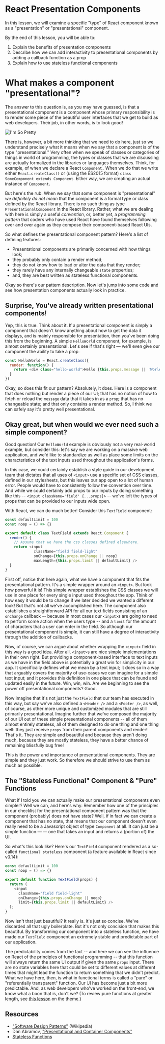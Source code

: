 # React Presentation Components

In this lesson, we will examine a specific "type" of React component known as a
"presentation" or "presentational" component.

By the end of this lesson, you will be able to:

1. Explain the benefits of presentation components
2. Describe how we can add interactivity to presentational components
   by adding a callback function as a prop
3. Explain how to use stateless functional components

# What makes a component "presentational"?

The answer to this question is, as you may have guessed, is that a presentational
component is a component whose primary responsibility is to render some piece
of the beautiful user interfaces that we get to build as web developers. Their
job, in other words, is to look good!

![I'm So Pretty](https://media.giphy.com/media/oLz0TmduZsUjm/giphy.gif)

There is, however, a bit more thinking that we need to do here, just so we
understand precisely what it means when we say that a component is of the type
"presentational." Very often
when we speak of classes or categories of things in world of programming, the types or
classes that we are discussing are actually formalized in the libraries or
languages themselves. Think, for example, of when we declare a React `Component.`
When we do that we write either `React.createClass()` or (using the ES2015 format)
`class SomeComponent extends Component`. Either way, we are creating an actual
instance of `Component`.

But here's the rub. When we say that some component is "presentational" *we
definitely do not mean* that the component is a formal type or class defined
by the React library. There is no such thing as type `PresentationalComponent`
in the React library. Rather, what we are dealing with here is simply a useful
*convention*, or, better yet, a *programming pattern* that coders who have used
React have found themselves following over and over again as they compose
their component-based React UIs.

So what defines the presentational component pattern? Here's a list
of defining features:
* Presentational components are primarily concerned with how things look;
* they probably only contain a render method;
* they do not know how to load or alter the data that they render;
* they rarely have any internally changeable `state` properties;
* and, they are best written as stateless functional components.

Okay so there's our pattern description. Now let's jump into some code and see
how presentation components actually look in practice.

## Surprise, You've already written presentational components!

Yep, this is true. Think about it. If a presentational component is simply
a component that doesn't know anything about how to get the data it displays,
and is mainly responsible for presentation, then you've been doing this from
the beginning. A simple `HelloWorld` component, for example, is almost
certainly presentational. Let's see if that's right &mdash; we'll even give our
component the ability to take a prop:

```javascript
const HelloWorld = React.createClass({
  render: function() {
    return <div class="hello-world">Hello {this.props.message || 'World' }</div>;
  }
})
```

Okay, so does this fit our pattern? Absolutely, it does. Here is a component
that does nothing but render a piece of our UI; that has no notion of how
to fetch or reload the `message` data that it takes in as a `prop`; that has
no changeable state; and that only contains a render method. So, I think we can 
safely say it's pretty well presentational.

## Okay great, but when would we ever need such a simple component?

Good question! Our `HelloWorld` example is obviously not a very real-world example,
but consider this: let's say we are working on a massive web application, and we'd
 like to standardize as well as place some limits on the characteristics of the 
text inputs used throughout the application's forms.

In this case, we could certainly establish a style guide in our development team
that dictates that all uses of `<input>` use a specific set of CSS classes, defined
in our stylesheets, but this leaves our app open to a lot of human error. People
would have to consistently follow the convention over time. And while we could
certainly add props to our inputs by doing something like this --
`<input className='field' {...props}>` -- we've left the types of props that can
be provided to our inputs wide open.

With React, we can do much better! Consider this `TextField` component:

```javascript
const defaultLimit = 100
const noop = () => {}

export default class TextField extends React.Component {
  render() {
    // Assume that we have the css classes defined elsewhere.
    return <input
             className="field field-light"
             onChange={this.props.onChange || noop}
             maxLength={this.props.limit || defaultLimit} />
  }
}
```

First off, notice that here again, what we have a component that
fits the presentational pattern. It's a simple wrapper around an `<input>`. But
look how powerful it is! This simple wrapper establishes the CSS classes we will
use in one place for every single input used throughout the app. Think of how
easy it would be to change if we later decided we wanted a different look! But
that's not all we've accomplished here. The component also establishes a
straightforward API for all our text fields consisting of an `onChange` callback
-- because in most cases our `<input>`s are going to need to perform some action
when the users type -- and a `limit` for the amount of characters that a user
can enter in the field. So although our presentational component is simple, it
can still have a degree of interactivity through the addition of callbacks.

Now, of course, we can argue about whether wrapping the `<input>` field in this
way is a good idea. After all, `<input>`s are nice simple implementations in their
own right. But providing a component-based interface to text inputs as we have in
the field above is potentially a great win for simplicity in our app. It specifically
defines what we mean by a text input; it does so in a way that arguably covers
the majority of use-cases we can imagine for a simple text input; and it provides
this definition in one place that can be found and updated easily in the future.
Win, win, win. Are we beginning to see the power off presentational components? 
Good.

Now imagine that it's not just the `TextField` that our team has executed
in this way, but say we've also defined a `<Header />` and a `<Footer />`, as
well, of course, as other more unique and customized modules that are still
primarily presentational. Imagine further that we've composed the majority of our
UI out of these simple presentational components -- all of them almost entirely
stateless, all of them designed to do one thing and one thing well: they just
receive `props` from their parent components and render! That's it. They are
simple and beautiful and because they aren't doing much, because they are mostly
stateless, they have a better chance of remaining blissfully bug free!

This is the power and importance of presentational components. They are simple
and they just work. So therefore we should strive to use them as much as possible.

## The "Stateless Functional" Component & "Pure" Functions

What if I told you we can actually make our presentational components even
simpler? Well we can, and here's why: Remember how one of the principles in
our checklist for the presentational component pattern was that the component
(probably) does not have state? Well, if in fact we can create a component
that has no state, that means that our component doesn't even really need to be
a Javascript object of type `Component` at all. It can just be a simple function
&mdash; -- one that takes an input and returns a (portion of) the UI.

So what's this look like? Here's our `TextField` component rendered as a so-called
`functional stateless` component (a feature available in React since v0.14):

```javascript
const defaultLimit = 100
const noop = () => {}

export default function TextField(props) {
  return (
    <input
      className="field field-light"
      onChange={this.props.onChange || noop}
      limit={this.props.limit || defaultLimit} />
  );
}
```
Now isn't that just beautiful? It really is. It's just so concise. We've discarded
all that ugly boilerplate. But it's not only concision that makes this beautiful. 
By transforming our component into a stateless function, we have made our
`TextField` component an extremely stable and predictable part of our application.

The predictability comes from the fact -- and here we can see the influence on
React of the principles of functional programming -- that this function will
always return the same UI output if given the same `props` input. There
are no state variables here that could be set to different values at different
times that might lead the function to return something that we didn't predict.
What we have here, then, is what in functional terms is called a "pure" or
"referentially transparent"  function.  Our UI has become just a bit more predictable.
And, as web developers who've worked on the front-end, we know what a boon that
is, don't we? (To review pure functions at greater length, see
[this lesson](https://github.com/learn-co-curriculum/javascript-pure-functions)
on the theme.)

## Resources
- ["Software Design Patterns"](https://en.wikipedia.org/wiki/Software_design_pattern) (Wikipedia)
- Dan Abramov, ["Presentational and Container Components"](https://medium.com/@dan_abramov/smart-and-dumb-components-7ca2f9a7c7d0#.quaiihhh3)
- [Stateless Functions](https://facebook.github.io/react/docs/reusable-components.html#stateless-functions)
